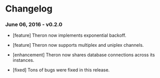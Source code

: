 # Changelog

### June 06, 2016 - v0.2.0

- [feature] Theron now implements exponential backoff.

- [feature] Theron now supports multiplex and uniplex channels.

- [enhancement] Theron now shares database connections across its instances.

- [fixed] Tons of bugs were fixed in this release.
